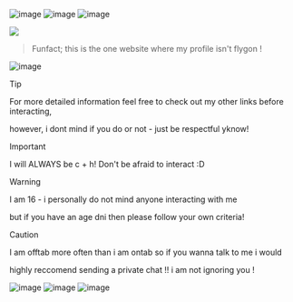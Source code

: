 ![image](https://static.wikia.nocookie.net/pokemongo/images/1/13/Flygon_8bits.png/revision/latest?cb=20200620150630) ![image](https://static.wikia.nocookie.net/pokemongo/images/e/e3/Latias_8bits.png/revision/latest/scale-to-width-down/250?cb=20200620151551)
![image](https://cdn.discordapp.com/attachments/840349805783678976/1381274758884102246/250.png?ex=6846ebdd&is=68459a5d&hm=177a958a8eb4ba738f1237162338a32b9dc2395bb34e11b6d0c76a5c692c68dd&) 

![](https://komarev.com/ghpvc/?username=tropiicana)

> Funfact; this is the one website where my profile isn't flygon !


![image](https://cdn3.emoji.gg/emojis/14424-blue-divider.png)

> [!TIP]
> For more detailed information feel free to check out my other links before interacting,
> 
> however, i dont mind if you do or not - just be respectful yknow!


> [!IMPORTANT]
> I will ALWAYS be c + h! Don't be afraid to interact :D

> [!WARNING]
> I am 16 - i personally do not mind anyone interacting with me
>
> but if you have an age dni then please follow your own criteria!

> [!CAUTION]
> I am offtab more often than i am ontab so if you wanna talk to me i would
>
> highly reccomend sending a private chat !! i am not ignoring you !





![image](https://static.wikia.nocookie.net/pokemongo/images/d/d6/Vaporeon_8bits.png/revision/latest?cb=20200620153314) ![image](https://static.wikia.nocookie.net/pokemongo/images/a/ac/Flaaffy_8bits.png/revision/latest?cb=20200620150621) ![image](https://static.wikia.nocookie.net/pokemongo/images/7/7f/Seel_8bits.png/revision/latest?cb=20200620152537)

